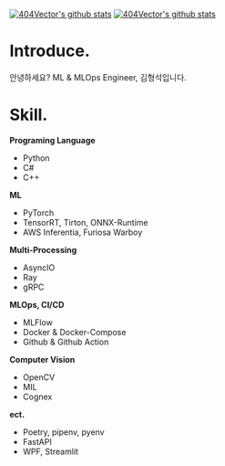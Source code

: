 [![404Vector's github stats](https://github-readme-stats.vercel.app/api?username=404Vector)](https://github.com/anuraghazra/github-readme-stats)
[![404Vector's github stats](https://github-readme-stats.vercel.app/api/top-langs/?username=404Vector&show_icons=true&hide_border=true&layout=compact)](https://github.com/404Vector)

# Introduce.

안녕하세요? ML & MLOps Engineer, 김형석입니다.

# Skill.

**Programing Language**

- Python
- C#
- C++

**ML**

- PyTorch
- TensorRT, Tirton, ONNX-Runtime
- AWS Inferentia, Furiosa Warboy

**Multi-Processing**

- AsyncIO
- Ray
- gRPC

**MLOps, CI/CD**

- MLFlow
- Docker & Docker-Compose
- Github & Github Action

**Computer Vision**

- OpenCV
- MIL
- Cognex

**ect.** 

- Poetry, pipenv, pyenv
- FastAPI
- WPF, Streamlit
